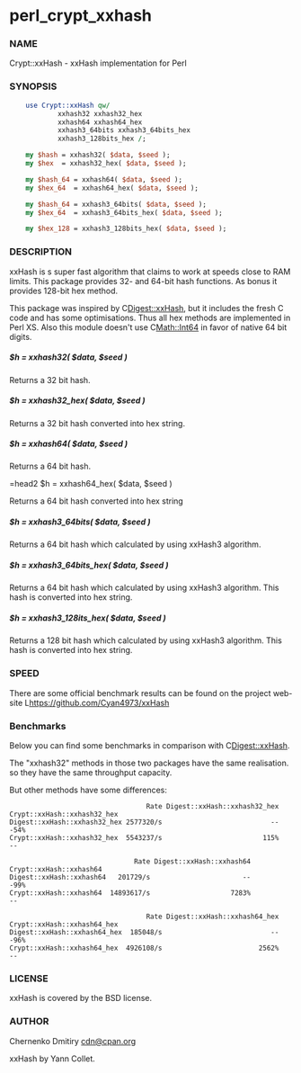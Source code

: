 # perl_crypt_xxhash

### NAME

Crypt::xxHash - xxHash implementation for Perl

### SYNOPSIS

```perl
    use Crypt::xxHash qw/
            xxhash32 xxhash32_hex
            xxhash64 xxhash64_hex
            xxhash3_64bits xxhash3_64bits_hex
            xxhash3_128bits_hex /;

    my $hash = xxhash32( $data, $seed );
    my $hex  = xxhash32_hex( $data, $seed );

    my $hash_64 = xxhash64( $data, $seed );
    my $hex_64  = xxhash64_hex( $data, $seed );

    my $hash_64 = xxhash3_64bits( $data, $seed );
    my $hex_64  = xxhash3_64bits_hex( $data, $seed );

    my $hex_128 = xxhash3_128bits_hex( $data, $seed );
```

### DESCRIPTION

xxHash is s super fast algorithm that claims to work at speeds close to RAM limits.
This package provides 32- and 64-bit hash functions.
As bonus it provides 128-bit hex method.

This package was inspired by C<Digest::xxHash>, but it includes the fresh C code and has
some optimisations. Thus all hex methods are implemented in Perl XS.
Also this module doesn't use C<Math::Int64> in favor of native 64 bit digits.

##### $h = xxhash32( $data, $seed )

Returns a 32 bit hash.

##### $h = xxhash32_hex( $data, $seed )

Returns a 32 bit hash converted into hex string.

##### $h = xxhash64( $data, $seed )

Returns a 64 bit hash.

=head2 $h = xxhash64_hex( $data, $seed )

Returns a 64 bit hash converted into hex string

##### $h = xxhash3_64bits( $data, $seed )

Returns a 64 bit hash which calculated by using xxHash3 algorithm.

##### $h = xxhash3_64bits_hex( $data, $seed )

Returns a 64 bit hash which calculated by using xxHash3 algorithm.
This hash is converted into hex string.

##### $h = xxhash3_128its_hex( $data, $seed )

Returns a 128 bit hash which calculated by using xxHash3 algorithm.
This hash is converted into hex string.

### SPEED

There are some official benchmark results can be found on the project
web-site L<https://github.com/Cyan4973/xxHash>

### Benchmarks

Below you can find some benchmarks in comparison with C<Digest::xxHash>.

The "xxhash32" methods in those two packages have the same realisation.
so they have the same throughput capacity.

But other methods have some differences:

```
                                  Rate Digest::xxHash::xxhash32_hex Crypt::xxHash::xxhash32_hex                                                                                
Digest::xxHash::xxhash32_hex 2577320/s                           --                        -54%                                                                                
Crypt::xxHash::xxhash32_hex  5543237/s                         115%                          --

                               Rate Digest::xxHash::xxhash64 Crypt::xxHash::xxhash64
Digest::xxHash::xxhash64   201729/s                       --                    -99%
Crypt::xxHash::xxhash64  14893617/s                    7283%                      --

                                  Rate Digest::xxHash::xxhash64_hex Crypt::xxHash::xxhash64_hex
Digest::xxHash::xxhash64_hex  185048/s                           --                        -96%
Crypt::xxHash::xxhash64_hex  4926108/s                        2562%                          --
```

### LICENSE

xxHash is covered by the BSD license.

### AUTHOR

Chernenko Dmitiry cdn@cpan.org

xxHash by Yann Collet.
